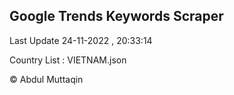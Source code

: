 

## Google Trends Keywords Scraper 
 
Last Update 24-11-2022 , 20:33:14

Country List :
VIETNAM.json



© Abdul Muttaqin 
